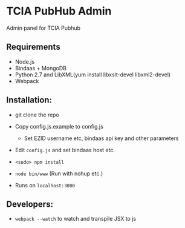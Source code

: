 # TCIA PubHub Admin

Admin panel for TCIA Pubhub

## Requirements

* Node.js
* Bindaas + MongoDB
* Python 2.7 and LibXML(yum install libxslt-devel libxml2-devel)
* Webpack

## Installation:


* git clone the repo
* Copy config.js.example to config.js
  * Set EZID username etc, bindaas api key and other parameters

* Edit `config.js` and set bindaas host etc.

* `<sudo> npm install`
* `node bin/www` (Run with nohup etc.)
* Runs on `localhost:3000`

## Developers:

* `webpack --watch` to watch and transpile JSX to js

